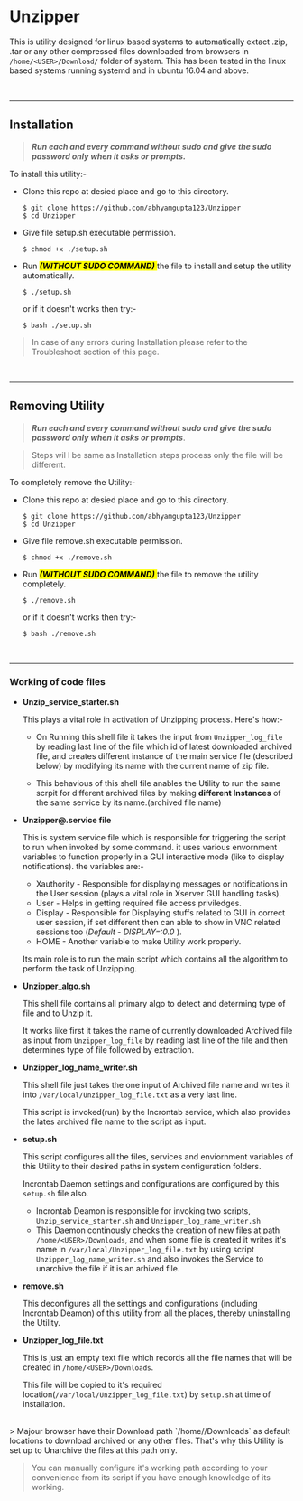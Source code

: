 # Unzipper
This is utility designed for linux based systems to automatically extact .zip, .tar or any other compressed files downloaded from browsers in `/home/<USER>/Download/` folder of system. This has been tested in the linux based systems running systemd and in ubuntu 16.04 and above.

<br>
<hr>

## Installation
>***Run each and every command without sudo and give the sudo password only when it asks or prompts.***

To install this utility:-

- Clone this repo at desied place and go to this directory.
  ```
  $ git clone https://github.com/abhyamgupta123/Unzipper
  $ cd Unzipper
  ```

- Give file setup.sh executable permission.
  ```
  $ chmod +x ./setup.sh
  ```
- Run <mark> *__(WITHOUT SUDO COMMAND)__* </mark> the file to install and setup the utility automatically.
  ```
  $ ./setup.sh
  ```
  or if it doesn't works then try:-
  ```
  $ bash ./setup.sh
  ```

>In case of any errors during Installation please refer to the Troubleshoot section of this page.

<br>
<hr>

## Removing Utility
>***Run each and every command without sudo and give the sudo password only when it asks or prompts***.

>Steps wil  l be same as Installation steps process only the file will be different.

To completely remove the Utility:-
- Clone this repo at desied place and go to this directory.
  ```
  $ git clone https://github.com/abhyamgupta123/Unzipper
  $ cd Unzipper
  ```

- Give file remove.sh executable permission.
  ```
  $ chmod +x ./remove.sh
  ```
- Run <mark> *__(WITHOUT SUDO COMMAND)__* </mark> the file to remove the utility completely.
  ```
  $ ./remove.sh
  ```
  or if it doesn't works then try:-
  ```
  $ bash ./remove.sh
  ```

<br>
<hr>

### Working of code files
- **Unzip_service_starter.sh**

  This plays a vital role in activation of Unzipping process. Here's how:-

  - On Running this shell file it takes the input from `Unzipper_log_file` by reading last line of the file which id of latest downloaded archived file, and creates different instance of the main service file (described below) by modifying its name with the current name of zip file.

  - This behavious of this shell file anables the Utility to run the same scrpit for different archived files by making **different Instances** of the same service by its name.(archived file name)

- **Unzipper@.service file**

  This is system service file which is responsible for triggering the script to run when invoked by some command.
  it uses various envornment variables to function properly in a GUI interactive mode (like to display notifications).
  the variables are:-
  - Xauthority - Responsible for displaying messages or notifications in the User session (plays a vital role in Xserver GUI handling tasks).
  - User - Helps in getting required file access priviledges.
  - Display - Responsible for Displaying stuffs related to GUI in correct user session, if set different then can able to show in VNC related sessions too (*Default - DISPLAY=:0.0* ).
  - HOME - Another variable to make Utility work properly.

  Its main role is to run the main script which contains all the algorithm to perform the task of Unzipping.

- **Unzipper_algo.sh**

  This shell file contains all primary algo to detect and determing type of file and to Unzip it.

  It works like first it takes the name of currently downloaded Archived file as input from `Unzipper_log_file` by reading last line of the file and then determines type of file followed by extraction.

- **Unzipper_log_name_writer.sh**

  This shell file just takes the one input of Archived file name and writes it into `/var/local/Unzipper_log_file.txt` as a very last line.

  This script is invoked(run) by the Incrontab service, which also provides the lates archived file name to the script as input.

- **setup.sh**

  This script configures all the files, services and enviornment variables of this Utility to their desired paths in system configuration folders.

  Incrontab Daemon settings and configurations are configured by this `setup.sh` file also.

  * Incrontab Deamon is responsible for invoking two scripts, `Unzip_service_starter.sh` and `Unzipper_log_name_writer.sh`
  * This Daemon continously checks the creation of new files at path `/home/<USER>/Downloads`, and when some file is created it writes it's name in `/var/local/Unzipper_log_file.txt` by using script `Unzipper_log_name_writer.sh` and also invokes the Service to unarchive the file if it is an arhived file.

- **remove.sh**

  This deconfigures all the settings and configurations (including Incrontab Deamon) of this utility from all the places, thereby uninstalling the Utility.

- **Unzipper_log_file.txt**

  This is just an empty text file which records all the file names that will be created in `/home/<USER>/Downloads`.

  This file will be copied to it's required location(`/var/local/Unzipper_log_file.txt`) by `setup.sh` at time of installation.

<br>
> Majour browser have their Download path `/home/<USER>/Downloads` as default locations to download archived or any other files. That's why this Utility is set up to Unarchive the files at this path only.

>You can manually configure it's working path according to your convenience from its script if you have enough knowledge of its working.
